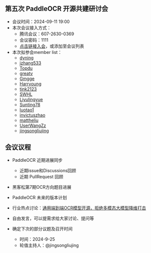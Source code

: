 ## 第五次 PaddleOCR 开源共建研讨会

* 会议时间：2024-09-11 19:00
* 本次会议接入方式：
    * 腾讯会议：607-2630-0369
    * 会议密码：1111
    * [点击链接入会](https://meeting.tencent.com/dm/egxl0HKTx7Ow)，或添加至会议列表
* 本次拟参会member list：
    * [dyning](https://github.com/dyning)
    * [jzhang533](https://github.com/jzhang533)
    * [Topdu](https://github.com/)
    * [greatv](https://github.com/greatv)
    * [Gmgge](https://github.com/Gmgge)
    * [Harryoung](https://github.com/Harryoung)
    * [tink2123](https://github.com/tink2123)
    * [SWHL](https://github.com/SWHL)
    * [Liyulingyue](https://github.com/Liyulingyue)
    * [Sunting78](https://github.com/Sunting78)
    * [luotao1](https://github.com/luotao1)
    * [invictuszhao](https://github.com/invictuszhao)
    * [mattheliu](https://github.com/mattheliu)
    * [UserWangZz](https://github.com/UserWangZz)
    * [jingsongliujing](https://github.com/jingsongliujing)

## 会议议程


* PaddleOCR 近期进展同步
    * 近期issue和Discussions回顾
    * 近期 PullRequest 回顾
* 黑客松第7期OCR方向题目进展
* PaddleOCR 未来的版本计划
* 行业热点讨论：[通用端到端OCR模型开源，拒绝多模态大模型降维打击](https://mp.weixin.qq.com/s/GuL_5zlBPYEzFhxIaRi3Nw)
* 自由发言，可以提需求给大家讨论、提问等
* 确定下次的部分议题及召开时间

    * 时间：2024-9-25
    * 轮值主持人：@jingsongliujing

